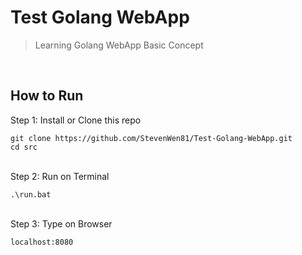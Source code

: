 # Test Golang WebApp
> Learning Golang  WebApp Basic Concept

</br>

## How to Run
Step 1: Install or Clone this repo

    git clone https://github.com/StevenWen81/Test-Golang-WebApp.git
    cd src

</br>
Step 2: Run on Terminal

    .\run.bat
    
</br>
Step 3: Type on Browser

    localhost:8080


